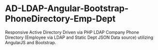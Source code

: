 # AD-LDAP-Angular-Bootstrap-PhoneDirectory-Emp-Dept
Responsive Active Directory Driven via PHP LDAP Company Phone Directory (Employee via LDAP and Static Dept JSON Data source) utilizing AngularJS and Bootstrap.
